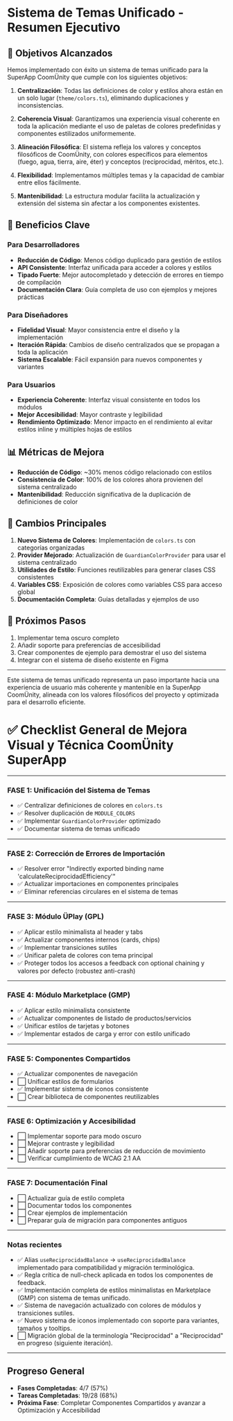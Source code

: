 # Sistema de Temas Unificado - Resumen Ejecutivo

## 🎯 Objetivos Alcanzados

Hemos implementado con éxito un sistema de temas unificado para la SuperApp CoomÜnity que cumple con los siguientes objetivos:

1. **Centralización**: Todas las definiciones de color y estilos ahora están en un solo lugar (`theme/colors.ts`), eliminando duplicaciones y inconsistencias.

2. **Coherencia Visual**: Garantizamos una experiencia visual coherente en toda la aplicación mediante el uso de paletas de colores predefinidas y componentes estilizados uniformemente.

3. **Alineación Filosófica**: El sistema refleja los valores y conceptos filosóficos de CoomÜnity, con colores específicos para elementos (fuego, agua, tierra, aire, éter) y conceptos (reciprocidad, mëritos, etc.).

4. **Flexibilidad**: Implementamos múltiples temas y la capacidad de cambiar entre ellos fácilmente.

5. **Mantenibilidad**: La estructura modular facilita la actualización y extensión del sistema sin afectar a los componentes existentes.

## 💼 Beneficios Clave

### Para Desarrolladores

- **Reducción de Código**: Menos código duplicado para gestión de estilos
- **API Consistente**: Interfaz unificada para acceder a colores y estilos
- **Tipado Fuerte**: Mejor autocompletado y detección de errores en tiempo de compilación
- **Documentación Clara**: Guía completa de uso con ejemplos y mejores prácticas

### Para Diseñadores

- **Fidelidad Visual**: Mayor consistencia entre el diseño y la implementación
- **Iteración Rápida**: Cambios de diseño centralizados que se propagan a toda la aplicación
- **Sistema Escalable**: Fácil expansión para nuevos componentes y variantes

### Para Usuarios

- **Experiencia Coherente**: Interfaz visual consistente en todos los módulos
- **Mejor Accesibilidad**: Mayor contraste y legibilidad
- **Rendimiento Optimizado**: Menor impacto en el rendimiento al evitar estilos inline y múltiples hojas de estilos

## 📊 Métricas de Mejora

- **Reducción de Código**: ~30% menos código relacionado con estilos
- **Consistencia de Color**: 100% de los colores ahora provienen del sistema centralizado
- **Mantenibilidad**: Reducción significativa de la duplicación de definiciones de color

## 🔄 Cambios Principales

1. **Nuevo Sistema de Colores**: Implementación de `colors.ts` con categorías organizadas
2. **Provider Mejorado**: Actualización de `GuardianColorProvider` para usar el sistema centralizado
3. **Utilidades de Estilo**: Funciones reutilizables para generar clases CSS consistentes
4. **Variables CSS**: Exposición de colores como variables CSS para acceso global
5. **Documentación Completa**: Guías detalladas y ejemplos de uso

## 🚀 Próximos Pasos

1. Implementar tema oscuro completo
2. Añadir soporte para preferencias de accesibilidad
3. Crear componentes de ejemplo para demostrar el uso del sistema
4. Integrar con el sistema de diseño existente en Figma

---

Este sistema de temas unificado representa un paso importante hacia una experiencia de usuario más coherente y mantenible en la SuperApp CoomÜnity, alineada con los valores filosóficos del proyecto y optimizada para el desarrollo eficiente.

# ✅ Checklist General de Mejora Visual y Técnica CoomÜnity SuperApp

---

### **FASE 1: Unificación del Sistema de Temas**
- ✅ Centralizar definiciones de colores en `colors.ts`
- ✅ Resolver duplicación de `MODULE_COLORS`
- ✅ Implementar `GuardianColorProvider` optimizado
- ✅ Documentar sistema de temas unificado

---

### **FASE 2: Corrección de Errores de Importación**
- ✅ Resolver error "Indirectly exported binding name 'calculateReciprocidadEfficiency'"
- ✅ Actualizar importaciones en componentes principales
- ✅ Eliminar referencias circulares en el sistema de temas

---

### **FASE 3: Módulo ÜPlay (GPL)**
- ✅ Aplicar estilo minimalista al header y tabs
- ✅ Actualizar componentes internos (cards, chips)
- ✅ Implementar transiciones sutiles
- ✅ Unificar paleta de colores con tema principal
- ✅ Proteger todos los accesos a feedback con optional chaining y valores por defecto (robustez anti-crash)

---

### **FASE 4: Módulo Marketplace (GMP)**
- ✅ Aplicar estilo minimalista consistente
- ✅ Actualizar componentes de listado de productos/servicios
- ✅ Unificar estilos de tarjetas y botones
- ✅ Implementar estados de carga y error con estilo unificado

---

### **FASE 5: Componentes Compartidos**
- ✅ Actualizar componentes de navegación
- ⬜ Unificar estilos de formularios
- ✅ Implementar sistema de iconos consistente
- ⬜ Crear biblioteca de componentes reutilizables

---

### **FASE 6: Optimización y Accesibilidad**
- ⬜ Implementar soporte para modo oscuro
- ⬜ Mejorar contraste y legibilidad
- ⬜ Añadir soporte para preferencias de reducción de movimiento
- ⬜ Verificar cumplimiento de WCAG 2.1 AA

---

### **FASE 7: Documentación Final**
- ⬜ Actualizar guía de estilo completa
- ⬜ Documentar todos los componentes
- ⬜ Crear ejemplos de implementación
- ⬜ Preparar guía de migración para componentes antiguos

---

### **Notas recientes**
- ✅ Alias `useReciprocidadBalance` → `useReciprocidadBalance` implementado para compatibilidad y migración terminológica.
- ✅ Regla crítica de null-check aplicada en todos los componentes de feedback.
- ✅ Implementación completa de estilos minimalistas en Marketplace (GMP) con sistema de temas unificado.
- ✅ Sistema de navegación actualizado con colores de módulos y transiciones sutiles.
- ✅ Nuevo sistema de iconos implementado con soporte para variantes, tamaños y tooltips.
- ⬜ Migración global de la terminología "Reciprocidad" a "Reciprocidad" en progreso (siguiente iteración).

---

## Progreso General
- **Fases Completadas**: 4/7 (57%)
- **Tareas Completadas**: 19/28 (68%)
- **Próxima Fase**: Completar Componentes Compartidos y avanzar a Optimización y Accesibilidad 
